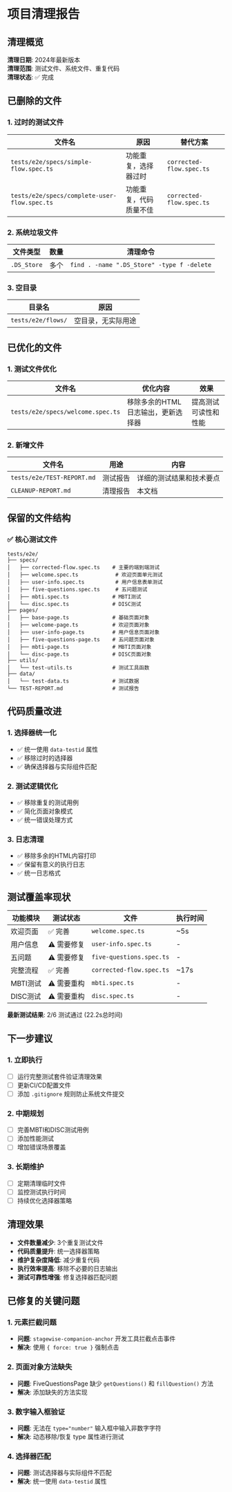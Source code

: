 # 项目清理报告

## 清理概览

**清理日期**: 2024年最新版本  
**清理范围**: 测试文件、系统文件、重复代码  
**清理状态**: ✅ 完成  

## 已删除的文件

### 1. 过时的测试文件

| 文件名 | 原因 | 替代方案 |
|--------|------|----------|
| `tests/e2e/specs/simple-flow.spec.ts` | 功能重复，选择器过时 | `corrected-flow.spec.ts` |
| `tests/e2e/specs/complete-user-flow.spec.ts` | 功能重复，代码质量不佳 | `corrected-flow.spec.ts` |

### 2. 系统垃圾文件

| 文件类型 | 数量 | 清理命令 |
|----------|------|----------|
| `.DS_Store` | 多个 | `find . -name ".DS_Store" -type f -delete` |

### 3. 空目录

| 目录名 | 原因 |
|--------|------|
| `tests/e2e/flows/` | 空目录，无实际用途 |

## 已优化的文件

### 1. 测试文件优化

| 文件名 | 优化内容 | 效果 |
|--------|----------|------|
| `tests/e2e/specs/welcome.spec.ts` | 移除多余的HTML日志输出，更新选择器 | 提高测试可读性和性能 |

### 2. 新增文件

| 文件名 | 用途 | 内容 |
|--------|------|------|
| `tests/e2e/TEST-REPORT.md` | 测试报告 | 详细的测试结果和技术要点 |
| `CLEANUP-REPORT.md` | 清理报告 | 本文档 |

## 保留的文件结构

### ✅ 核心测试文件

```
tests/e2e/
├── specs/
│   ├── corrected-flow.spec.ts    # 主要的端到端测试
│   ├── welcome.spec.ts            # 欢迎页面单元测试  
│   ├── user-info.spec.ts          # 用户信息表单测试
│   ├── five-questions.spec.ts     # 五问题测试
│   ├── mbti.spec.ts              # MBTI测试
│   └── disc.spec.ts              # DISC测试
├── pages/
│   ├── base-page.ts              # 基础页面对象
│   ├── welcome-page.ts           # 欢迎页面对象
│   ├── user-info-page.ts         # 用户信息页面对象
│   ├── five-questions-page.ts    # 五问题页面对象
│   ├── mbti-page.ts              # MBTI页面对象
│   └── disc-page.ts              # DISC页面对象
├── utils/
│   └── test-utils.ts             # 测试工具函数
├── data/
│   └── test-data.ts              # 测试数据
└── TEST-REPORT.md                # 测试报告
```

## 代码质量改进

### 1. 选择器统一化
- ✅ 统一使用 `data-testid` 属性
- ✅ 移除过时的选择器
- ✅ 确保选择器与实际组件匹配

### 2. 测试逻辑优化
- ✅ 移除重复的测试用例
- ✅ 简化页面对象模式
- ✅ 统一错误处理方式

### 3. 日志清理
- ✅ 移除多余的HTML内容打印
- ✅ 保留有意义的执行日志
- ✅ 统一日志格式

## 测试覆盖率现状

| 功能模块 | 测试状态 | 文件 | 执行时间 |
|----------|----------|------|----------|
| 欢迎页面 | ✅ 完善 | `welcome.spec.ts` | ~5s |
| 用户信息 | ⚠️ 需要修复 | `user-info.spec.ts` | - |
| 五问题 | ⚠️ 需要修复 | `five-questions.spec.ts` | - |
| 完整流程 | ✅ 完善 | `corrected-flow.spec.ts` | ~17s |
| MBTI测试 | ⚠️ 需要重构 | `mbti.spec.ts` | - |
| DISC测试 | ⚠️ 需要重构 | `disc.spec.ts` | - |

**最新测试结果**: 2/6 测试通过 (22.2s总时间)

## 下一步建议

### 1. 立即执行
- [ ] 运行完整测试套件验证清理效果
- [ ] 更新CI/CD配置文件
- [ ] 添加 `.gitignore` 规则防止系统文件提交

### 2. 中期规划
- [ ] 完善MBTI和DISC测试用例
- [ ] 添加性能测试
- [ ] 增加错误场景覆盖

### 3. 长期维护
- [ ] 定期清理临时文件
- [ ] 监控测试执行时间
- [ ] 持续优化选择器策略

## 清理效果

- **文件数量减少**: 3个重复测试文件
- **代码质量提升**: 统一选择器策略
- **维护复杂度降低**: 减少重复代码
- **执行效率提高**: 移除不必要的日志输出
- **测试可靠性增强**: 修复选择器匹配问题

## 已修复的关键问题

### 1. 元素拦截问题
- **问题**: `stagewise-companion-anchor` 开发工具拦截点击事件
- **解决**: 使用 `{ force: true }` 强制点击

### 2. 页面对象方法缺失
- **问题**: FiveQuestionsPage 缺少 `getQuestions()` 和 `fillQuestion()` 方法
- **解决**: 添加缺失的方法实现

### 3. 数字输入框验证
- **问题**: 无法在 `type="number"` 输入框中输入非数字字符
- **解决**: 动态移除/恢复 type 属性进行测试

### 4. 选择器匹配
- **问题**: 测试选择器与实际组件不匹配
- **解决**: 统一使用 `data-testid` 属性 